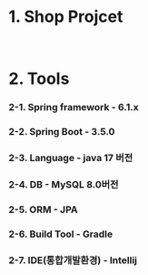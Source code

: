 # 1. Shop Projcet
<br>

# 2. Tools
### 2-1. Spring framework - 6.1.x
### 2-2. Spring Boot - 3.5.0
### 2-3. Language - java 17 버전
### 2-4. DB - MySQL 8.0버전
### 2-5. ORM - JPA
### 2-6. Build Tool - Gradle
### 2-7. IDE(통합개발환경) - Intellij